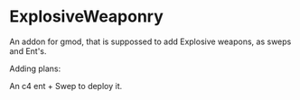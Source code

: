 # ExplosiveWeaponry
An addon for gmod, that is suppossed to add Explosive weapons, as sweps and Ent's.

Adding plans:

An c4 ent + Swep to deploy it.

